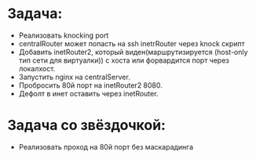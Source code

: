 # Задача:
* Реализовать knocking port
* centralRouter может попасть на ssh inetrRouter через knock скрипт
* Добавить inetRouter2, который виден(маршрутизируется (host-only тип сети для виртуалки)) с хоста или форвардится порт через локалхост.
* Запустить nginx на centralServer.
* Пробросить 80й порт на inetRouter2 8080.
* Дефолт в инет оставить через inetRouter.

# Задача со звёздочкой:
* Реализовать проход на 80й порт без маскарадинга

